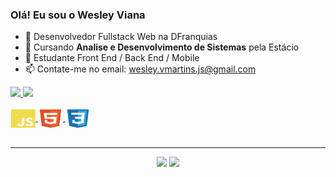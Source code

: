 ### Olá! Eu sou o Wesley Viana

- 🔭 Desenvolvedor Fullstack Web na DFranquias
- 📖 Cursando <strong>Analise e Desenvolvimento de Sistemas</strong> pela Estácio
- 🌱 Estudante Front End / Back End / Mobile
- 📫 Contate-me no email: wesley.vmartins.js@gmail.com
 
 <div class="initial">
  <a href="https://github.com/wesleyJs">
  <img height="180em" src="https://github-readme-stats.vercel.app/api?username=wesleyJs&show_icons=true&theme=false&include_all_commits=true&count_private=true"/>
  <img height="180em" src="https://github-readme-stats.vercel.app/api/top-langs/?username=wesleyJs&layout=compact&langs_count=7&theme=false"/>
</div>
<div style="display: inline_block"><br>
  <img align="center" alt="Rafa-Js" height="30" width="40" src="https://raw.githubusercontent.com/devicons/devicon/master/icons/javascript/javascript-plain.svg">
  <img align="center" alt="Rafa-HTML" height="30" width="40" src="https://raw.githubusercontent.com/devicons/devicon/master/icons/html5/html5-original.svg">
  <img align="center" alt="Rafa-CSS" height="30" width="40" 
src="https://raw.githubusercontent.com/devicons/devicon/master/icons/css3/css3-original.svg">
</div>
<br>
<hr>
 <div style="text-align: center"> 
  <a href="https://www.instagram.com/wesley_vmartins/" target="_blank"><img src="https://img.shields.io/badge/-Instagram-%23E4405F?style=for-the-badge&logo=instagram&logoColor=white" target="_blank"></a>
  <a href="https://www.linkedin.com/in/wesley-martins-103430207/" target="_blank"><img src="https://img.shields.io/badge/-LinkedIn-%230077B5?style=for-the-badge&logo=linkedin&logoColor=white" target="_blank"></a>  
</div>
